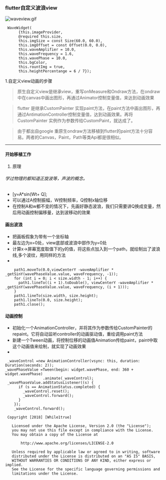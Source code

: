 ### flutter自定义波浪view

![waveview.gif](https://github.com/While1true/WaveView_flutter/blob/master/waveview.gif)
```
 WaveWidget(
      {this.imageProvider,
      @required this.size,
      this.imgSize = const Size(60.0, 60.0),
      this.imgOffset = const Offset(0.0, 0.0),
      this.waveAmplifier = 10.0,
      this.waveFrequency = 1.6,
      this.wavePhase = 10.0,
      this.bgColor,
      this.rountImg = true,
      this.heightPercentange = 6 / 7});
```

1.自定义view动画的步骤
> 原生自定义view是继承view，重写onMeasure和Ondraw方法，在ondraw中在canvas中画出图形，再通过Animator控制变量值，来达到动画效果

> flutter 是继承CustomPainter 实现paint方法，在paint方法中画出图形，再通过AntimationController控制变量值，达到动画效果。再将CustomPainter 实例作为参数传给CustomPaint，就达成了。

>由于都出自google 重原生ondraw方法移植到flutter的paint方法十分容易。两者的Canvas，Paint，Path等类Api都是很相似。


---
#### 开始移植工作
  
1. 原理
###### 学过物理的都知道正旋波等，声波的概念。
- [y=A*sin(Wt+ Q];
- 可以通过A控制振幅，W控制频率，Q控制x轴位移
- 在控制A和w都不变的情况下，先画好静态波浪，我们只需要讲Q换成变量，然后用动画控制偏移量，达到波移动的效果

#### 画出波浪

- 把画板假象为带有一个坐标轴
- 最左边为x=0处，view底部或波浪中部作为y=0处
- 计算x->屏幕宽度取值下的y的值，将这些点加入到一个path，就绘制出了波浪线,多个波纹，用同样的方法
-
```
    path1.moveTo(0.0,viewCenterY -waveAmplifier * _getSinY(wavePhaseValue.value, waveFrequency, -1));
    for (int i = 0; i < size.width - 1; i++) {
      path1.lineTo((i + 1).toDouble(), viewCenterY -waveAmplifier * _getSinY(wavePhaseValue.value, waveFrequency, (i + 1)));
    }
    path1.lineTo(size.width, size.height);
    path1.lineTo(0.0, size.height);
    path1.close();
```

#### 动画控制
- 初始化一个AnimationController，并将其作为参数传给CustomPainter的repaint。它将自动监听controller的动画驱动值，重绘调用paint方法
- 新建一个Tween动画，将控制位移的动画值Animation<double>传给paint，paint中取这个动画值来绘制，就实现了动画效果
-
```
 _waveControl =new AnimationController(vsync: this, duration: Duration(seconds: 2));
_wavePhaseValue =Tween(begin: widget.wavePhase, end: 360 + widget.wavePhase)
                 .animate(_waveControl);
 _wavePhaseValue.addStatusListener((s) {
      if (s == AnimationStatus.completed) {
        _waveControl.reset();
        _waveControl.forward();
      }
    });
    _waveControl.forward();

```

```
 Copyright [2018] [While1true]

   Licensed under the Apache License, Version 2.0 (the "License");
   you may not use this file except in compliance with the License.
   You may obtain a copy of the License at

       http://www.apache.org/licenses/LICENSE-2.0

   Unless required by applicable law or agreed to in writing, software
   distributed under the License is distributed on an "AS IS" BASIS,
   WITHOUT WARRANTIES OR CONDITIONS OF ANY KIND, either express or implied.
   See the License for the specific language governing permissions and
   limitations under the License.
```
